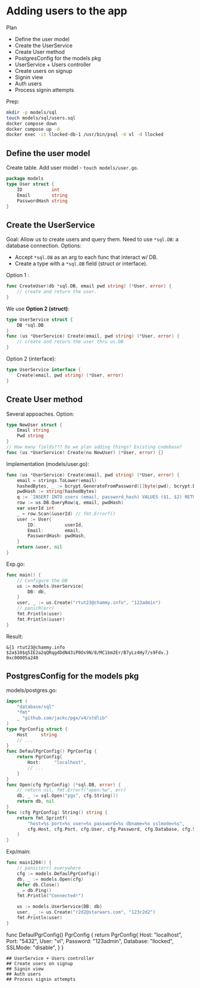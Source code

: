 # Adding users to the app

Plan 
* Define the user model
* Create the UserService
* Create User method
* PostgresConfig for the models pkg
* UserService + Users controller 
* Create users on signup
* Signin view
* Auth users
* Process signin attempts 

Prep: 
```bash
mkdir -p models/sql
touch models/sql/users.sql
docker compose down
docker compose up -d
docker exec -it llocked-db-1 /usr/bin/psql -U vl -d llocked
```

## Define the user model

Create table. 
Add user model - `touch models/user.go`.
```go
package models
type User struct {
	ID           int
	Email        string
	PasswordHash string
}
```

## Create the UserService 

Goal: Allow us to create users and query them. 
Need to use `*sql.DB`: a database connection. 
Options: 
* Accept `*sql.DB` as an arg to each func that interact w/ DB. 
* Create a type with a `*sql.DB` field (struct or interface).  

Option 1 :
```go
func CreateUser(db *sql.DB, email pwd string) (*User, error) {
    // create and return the user. 
}
```
We use **Option 2 (struct)**: 
```go
type UserService struct {
    DB *sql.DB
}
func (us *UserService) Create(email, pwd string) (*User, error) {
    // create and return the user thru us.DB
}
```
Option 2 (interface): 
```go
type UserService interface {
    Create(email, pwd string) (*User, error)
}
```

## Create User method

Several appoaches. 
Option:
```go
type NewUser struct {
    Email string
    Pwd string
}
// How many fields??? Do we plan adding things? Existing codebase?
func (us *UserService) Create(nu NewUser) (*User, error) {}
```

Implementation (models/user.go):
```go
func (us *UserService) Create(email, pwd string) (*User, error) {
	email = strings.ToLower(email)
	hashedBytes, _ := bcrypt.GenerateFromPassword([]byte(pwd), bcrypt.DefaultCost) // fmt.Errorf()
	pwdHash := string(hashedBytes)
	q := `INSERT INTO users (email, password_hash) VALUES ($1, $2) RETURNING id`
	row := us.DB.QueryRow(q, email, pwdHash)
	var userId int
	_ = row.Scan(&userId) // fmt.Errorf()
	user := User{
		ID:           userId,
		Email:        email,
		PasswordHash: pwdHash,
	}
	return &user, nil
}
```
Exp.go:
```go
func main() {
	// Configure the DB
	us := models.UserService{
		DB: db,
	}
	user, _ := us.Create("rtut23@chammy.info", "123admin")
	// panicR(err)
	fmt.Println(user)
	fmt.Println(&user)
}
```
Result: 
```
&{1 rtut23@chammy.info $2a$10$q5IE2a2qQRqgdDdN43iP0Os9N/8/MC1bm2Er/B7yLz4Hy7/s9Fdv.}
0xc00005a248
```

## PostgresConfig for the models pkg 

models/postgres.go: 
```go
import (
	"database/sql"
	"fmt"
	_ "github.com/jackc/pgx/v4/stdlib"
)
type PgrConfig struct {
	Host     string
	// ...
}
func DefaulPgrConfig() PgrConfig {
	return PgrConfig{
		Host:     "localhost",
		// ... 
	}
}
func Open(cfg PgrConfig) (*sql.DB, error) {
	// return nil, fmt.Errorf("open:%w", err) 
	db, _ := sql.Open("pgx", cfg.String())
	return db, nil
}
func (cfg PgrConfig) String() string {
	return fmt.Sprintf(
		"host=%s port=%s user=%s password=%s dbname=%s sslmode=%s",
		cfg.Host, cfg.Port, cfg.User, cfg.Password, cfg.Database, cfg.SSLMode,
	)
}
```
Exp/main: 
```go
func main1204() {
	// panic(err) everywhere
	cfg := models.DefaulPgrConfig()
	db, _ := models.Open(cfg)
	defer db.Close()
	_ = db.Ping()
	fmt.Println("Connected!")

	us := models.UserService{DB: db}
	user, _ := us.Create("r2d2@starwars.com", "123r2d2")
	fmt.Println(user)
}
```

func DefaulPgrConfig() PgrConfig {
	return PgrConfig{
		Host:     "localhost",
		Port:     "5432",
		User:     "vl",
		Password: "123admin",
		Database: "llocked",
		SSLMode:  "disable",
	}
}
```
## UserService + Users controller 
## Create users on signup
## Signin view
## Auth users
## Process signin attempts 
